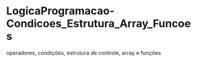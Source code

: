 # LogicaProgramacao-Condicoes_Estrutura_Array_Funcoes
operadores, condições, estrutura de controle, array e funções
